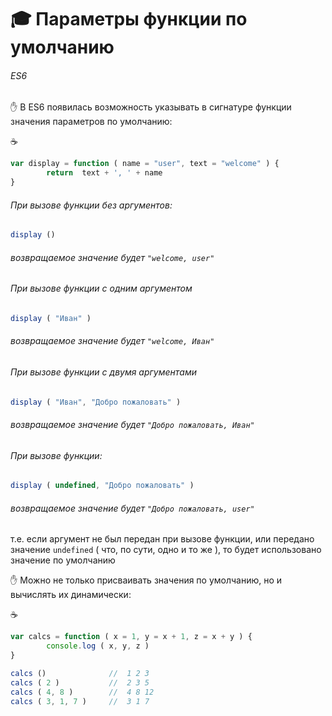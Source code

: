 <a name="top"></a>
# :mortar_board: Параметры функции по умолчанию

###### ES6

:raised_hand: В ES6 появилась возможность указывать в сигнатуре функции значения параметров по умолчанию:

:coffee:
```javascript
var display = function ( name = "user", text = "welcome" ) {
        return  text + ', ' + name
}
```
###### При вызове функции без аргументов:

```javascript
display ()
```
###### возвращаемое значение будет `"welcome, user"`

###### При вызове функции с одним аргументом

```javascript
display ( "Иван" )
```
###### возвращаемое значение будет `"welcome, Иван"`

###### При вызове функции с двумя аргументами

```javascript
display ( "Иван", "Добро пожаловать" )
```
###### возвращаемое значение будет `"Добро пожаловать, Иван"`

###### При вызове функции:

```javascript
display ( undefined, "Добро пожаловать" )
```
###### возвращаемое значение будет `"Добро пожаловать, user"`

т.е. если аргумент не был передан при вызове функции, или передано значение `undefined`
( что, по сути, одно и то же ), то будет использовано значение по умолчанию

:raised_hand: Можно не только присваивать значения по умолчанию, но и вычислять их динамически:

:coffee:

```javascript
var calcs = function ( x = 1, y = x + 1, z = x + y ) {
        console.log ( x, y, z )
}

calcs ()              //  1 2 3
calcs ( 2 )           //  2 3 5
calcs ( 4, 8 )        //  4 8 12
calcs ( 3, 1, 7 )     //  3 1 7
```
